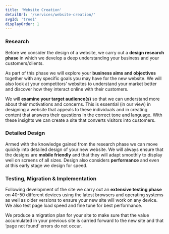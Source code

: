 ```yaml
---
title: 'Website Creation'
detailUrl: '/services/website-creation/'
svgId: 'tree1'
displayOrder: 1
---
```

### Research

Before we consider the design of a website, we carry out a **design research phase** in which we develop a deep understanding your business and your customers/clients.

As part of this phase we will explore your **business aims and objectives** together with any specific goals you may have for the new website. We will also look at your competitors’ websites to understand your market better and discover how they interact online with their customers.

We will **examine your target audience(s)** so that we can understand more about their motivations and concerns. This is essential (in our view) in designing a website that appeals to these individuals and in creating content that answers their questions in the correct tone and language. With these insights we can create a site that converts visitors into customers.
### Detailed Design

Armed with the knowledge gained from the research phase we can move quickly into detailed design of your new website. We will always ensure that the designs are **mobile friendly** and that they will adapt smoothly to display well on screens of all sizes. Design also considers **performance** and even at this early stage we design for speed.
### Testing, Migration & Implementation

Following development of the site we carry out an **extensive testing phase** on 40-50 different devices using the latest browsers and operating systems as well as older versions to ensure your new site will work on any device. We also test page load speed and fine tune for best performance.

We produce a migration plan for your site to make sure that the value accumulated in your previous site is carried forward to the new site and that ‘page not found’ errors do not occur.
